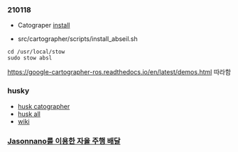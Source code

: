 ### 210118 
- Catograper [install](https://google-cartographer-ros.readthedocs.io/en/latest/compilation.html#building-installation)

- src/cartographer/scripts/install_abseil.sh

```
cd /usr/local/stow
sudo stow absl
```

https://google-cartographer-ros.readthedocs.io/en/latest/demos.html 따라함


### husky
- [husk catographer](https://github.com/husky/husky_cartographer_navigation)
- [husk all](https://github.com/husky/husky)
- [wiki](http://wiki.ros.org/Robots/Husky)



### [Jasonnano를 이용한 자율 주행 배달](https://sol2gram.tistory.com/9)
